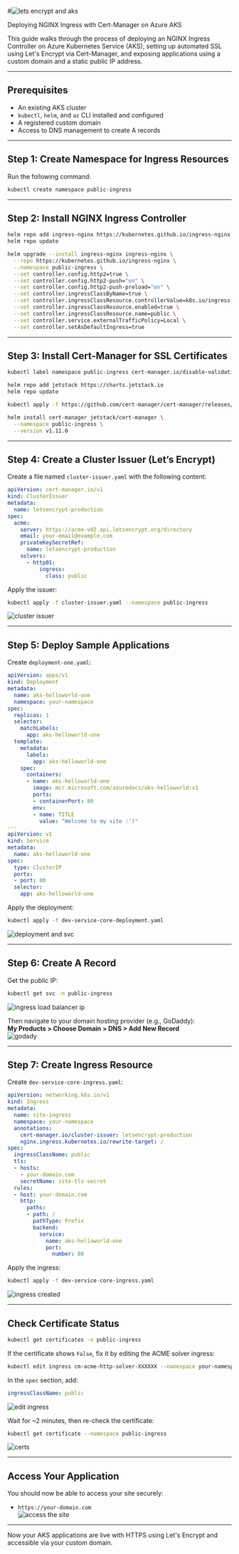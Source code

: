 #![lets encrypt and aks](https://github.com/user-attachments/assets/17a7eee1-5d35-4263-bfb5-db8cda31da74)

 Deploying NGINX Ingress with Cert-Manager on Azure AKS

This guide walks through the process of deploying an NGINX Ingress Controller on Azure Kubernetes Service (AKS), setting up automated SSL using Let's Encrypt via Cert-Manager, and exposing applications using a custom domain and a static public IP address.  


---

## Prerequisites

- An existing AKS cluster  
- `kubectl`, `helm`, and `az` CLI installed and configured  
- A registered custom domain  
- Access to DNS management to create A records  

---

## Step 1: Create Namespace for Ingress Resources

Run the following command:

```bash
kubectl create namespace public-ingress
```

---

## Step 2: Install NGINX Ingress Controller

```bash
helm repo add ingress-nginx https://kubernetes.github.io/ingress-nginx
helm repo update

helm upgrade --install ingress-nginx ingress-nginx \
  --repo https://kubernetes.github.io/ingress-nginx \
  --namespace public-ingress \
  --set controller.config.http2=true \
  --set controller.config.http2-push="on" \
  --set controller.config.http2-push-preload="on" \
  --set controller.ingressClassByName=true \
  --set controller.ingressClassResource.controllerValue=k8s.io/ingress-nginx \
  --set controller.ingressClassResource.enabled=true \
  --set controller.ingressClassResource.name=public \
  --set controller.service.externalTrafficPolicy=Local \
  --set controller.setAsDefaultIngress=true
```

---

## Step 3: Install Cert-Manager for SSL Certificates

```bash
kubectl label namespace public-ingress cert-manager.io/disable-validation=true

helm repo add jetstack https://charts.jetstack.io
helm repo update

kubectl apply -f https://github.com/cert-manager/cert-manager/releases/download/v1.11.0/cert-manager.crds.yaml

helm install cert-manager jetstack/cert-manager \
  --namespace public-ingress \
  --version v1.11.0
```
---

## Step 4: Create a Cluster Issuer (Let’s Encrypt)

Create a file named `cluster-issuer.yaml` with the following content:

```yaml
apiVersion: cert-manager.io/v1
kind: ClusterIssuer
metadata:
  name: letsencrypt-production
spec:
  acme:
    server: https://acme-v02.api.letsencrypt.org/directory
    email: your-email@example.com
    privateKeySecretRef:
      name: letsencrypt-production
    solvers:
      - http01:
          ingress:
            class: public
```

Apply the issuer:

```bash
kubectl apply -f cluster-issuer.yaml --namespace public-ingress
```
![cluster issuer](https://github.com/user-attachments/assets/c88b457d-dbb0-41fc-8636-d733d55e8f5d)

---

## Step 5: Deploy Sample Applications

Create `deployment-one.yaml`:

```yaml
apiVersion: apps/v1
kind: Deployment
metadata:
  name: aks-helloworld-one
  namespace: your-namespace
spec:
  replicas: 1
  selector:
    matchLabels:
      app: aks-helloworld-one
  template:
    metadata:
      labels:
        app: aks-helloworld-one
    spec:
      containers:
      - name: aks-helloworld-one
        image: mcr.microsoft.com/azuredocs/aks-helloworld:v1
        ports:
        - containerPort: 80
        env:
        - name: TITLE
          value: "Welcome to my site :')"
---
apiVersion: v1
kind: Service
metadata:
  name: aks-helloworld-one
spec:
  type: ClusterIP
  ports:
  - port: 80
  selector:
    app: aks-helloworld-one
```

Apply the deployment:

```bash
kubectl apply -f dev-service-core-deployment.yaml
```
![deployment and svc](https://github.com/user-attachments/assets/641407b0-274c-45f2-9e04-ee12005f8766)

---

## Step 6: Create A Record

Get the public IP:

```bash
kubectl get svc -n public-ingress
```
![ingress load balancer ip](https://github.com/user-attachments/assets/b0428e48-bad2-4a2f-a061-aeae315b60d9)

Then navigate to your domain hosting provider (e.g., GoDaddy):  
**My Products > Choose Domain > DNS > Add New Record**  
![godady](https://github.com/user-attachments/assets/20bee140-5b29-4b71-9a8e-2afb19cd89b3)

---

## Step 7: Create Ingress Resource

Create `dev-service-core-ingress.yaml`:

```yaml
apiVersion: networking.k8s.io/v1
kind: Ingress
metadata:
  name: site-ingress
  namespace: your-namespace
  annotations:
    cert-manager.io/cluster-issuer: letsencrypt-production
    nginx.ingress.kubernetes.io/rewrite-target: /
spec:
  ingressClassName: public
  tls:
  - hosts:
    - your-domain.com
    secretName: site-tls-secret
  rules:
  - host: your-domain.com
    http:
      paths:
      - path: /
        pathType: Prefix
        backend:
          service:
            name: aks-helloworld-one
            port:
              number: 80
```

Apply the ingress:

```bash
kubectl apply -f dev-service-core-ingress.yaml
```
![ingress created](https://github.com/user-attachments/assets/0589020b-51fd-4be5-a1d1-39a5ff78554c)

---

## Check Certificate Status

```bash
kubectl get certificates -n public-ingress
```

If the certificate shows `False`, fix it by editing the ACME solver ingress:

```bash
kubectl edit ingress cm-acme-http-solver-XXXXXX --namespace your-namespace
```

In the `spec` section, add:

```yaml
ingressClassName: public
```
![edit ingress ](https://github.com/user-attachments/assets/46b82cd8-580e-4fa4-9d12-7e328622eaf5)

Wait for ~2 minutes, then re-check the certificate:

```bash
kubectl get certificate --namespace public-ingress
```
![certs](https://github.com/user-attachments/assets/acf90e3b-c38c-4159-aabe-c622777f726a)

---

## Access Your Application

You should now be able to access your site securely:

- `https://your-domain.com`  
![access the site](https://github.com/user-attachments/assets/78d8323f-8b94-4855-9fe6-4c621efbab70)

---

Now your AKS applications are live with HTTPS using Let's Encrypt and accessible via your custom domain.
